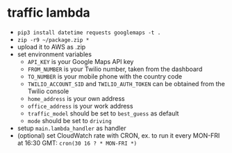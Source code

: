 # traffic lambda

* ```pip3 install datetime requests googlemaps -t .```
* ```zip -r9 ~/package.zip *```
* upload it to AWS as .zip
* set environment variables
    * `API_KEY` is your Google Maps API key
    * `FROM_NUMBER` is your Twilio number, taken from the dashboard
    * `TO_NUMBER` is your mobile phone with the country code
    * `TWILIO_ACCOUNT_SID` and `TWILIO_AUTH_TOKEN` can be obtained from the Twilio console
    * `home_address` is your own address
    * `office_address` is your work address
    * `traffic_model` should be set to `best_guess` as default
    * `mode` should be set to `driving`
* setup `main.lambda_handler` as handler
* (optional) set CloudWatch rate with CRON, ex. to run it every MON-FRI at 16:30 GMT: `cron(30 16 ? * MON-FRI *)`